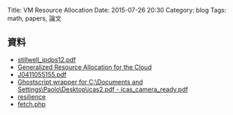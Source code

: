 Title: VM Resource Allocation
Date: 2015-07-26 20:30
Category: blog
Tags: math, papers, 論文

## 資料
* [stillwell_ipdps12.pdf](http://henricasanova.github.io/papers/stillwell_ipdps12.pdf)
* [Generalized Resource Allocation for the Cloud](http://research.microsoft.com/en-us/um/people/saikat/paper-socc12-rai-wrasse.html)
* [J0411055155.pdf](http://www.ijera.com/papers/Vol4_issue11/Part%20-%205/J0411055155.pdf)
* [Ghostscript wrapper for C:\Documents and Settings\Paolo\Desktop\icas2.pdf - icas_camera_ready.pdf](http://www.ce.uniroma2.it/~lopresti/Articoli/icas_camera_ready.pdf)
* [resilience](http://graal.ens-lyon.fr/~prenaud/Publis/resilience)
* [fetch.php](http://www.cse.iitb.ac.in/synerg/lib/exe/fetch.php?media=public:resources:stage0_5ppt_dhaval.pdf)

